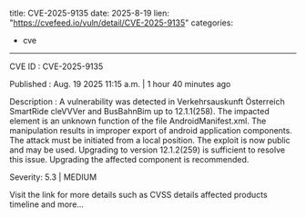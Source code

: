  
title: CVE-2025-9135
date: 2025-8-19
lien: "https://cvefeed.io/vuln/detail/CVE-2025-9135"
categories:
  - cve
---

CVE ID : CVE-2025-9135

Published :  Aug. 19
2025
11:15 a.m. | 1 hour
40 minutes ago

Description : A vulnerability was detected in Verkehrsauskunft Österreich SmartRide
cleVVVer and BusBahnBim up to 12.1.1(258). The impacted element is an unknown function of the file AndroidManifest.xml. The manipulation results in improper export of android application components. The attack must be initiated from a local position. The exploit is now public and may be used. Upgrading to version 12.1.2(259) is sufficient to resolve this issue. Upgrading the affected component is recommended.

Severity: 5.3 | MEDIUM

Visit the link for more details
such as CVSS details
affected products
timeline
and more...
